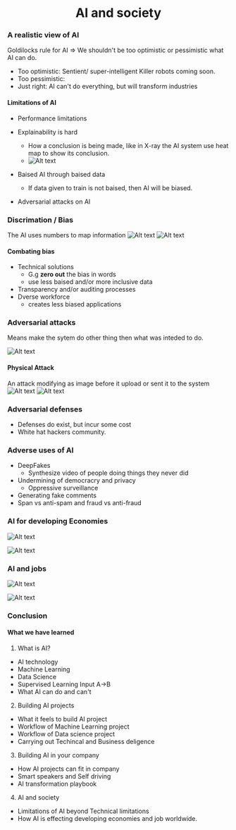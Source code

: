 <h1 align="center">AI and society</h1>

### A realistic view of AI

Goldilocks rule for AI => We shouldn't be too optimistic or pessimistic what AI can do.

- Too optimistic: Sentient/ super-intelligent Killer robots coming soon.
- Too pessimistic: 
- Just right: AI can't do everything, but will transform industries


#### Limitations of AI
- Performance limitations
- Explainability is hard
    - How a conclusion is being made, like in X-ray the AI system use heat map to show its conclusion.
    - ![Alt text](limitations-of-ai.png)
- Baised AI through baised data
    - If data given to train is not baised, then AI will be biased.

- Adversarial attacks on AI

### Discrimation / Bias

The AI uses numbers to map information
![Alt text](discrimation-1.png)
![Alt text](discrimation-2.png)


#### Combating bias
- Technical solutions
    - G.g **zero out** the bias in words
    - use less baised and/or more inclusive data
- Transparency and/or auditing processes
- Dverse workforce
    - creates less biased applications


### Adversarial attacks

Means make the sytem do other thing then what was inteded to do.

![Alt text](adversarial-attack.png)
 
#### Physical Attack
An attack modifying as image before it upload or sent it to the system
![Alt text](physical-attack-1.png)
![Alt text](physical-attack-2.png)

### Adversarial defenses

- Defenses do exist, but incur some cost
- White hat hackers community.

### Adverse uses of AI

- DeepFakes
    - Synthesize video of people doing things they never did
- Undermining of democracry and privacy
    - Oppressive surveillance
- Generating fake comments
- Span vs anti-spam and fraud vs anti-fraud

### AI for developing Economies
 
![Alt text](developing-economics-1.png)

![Alt text](developing-economics-2.png)

### AI and jobs

![Alt text](ai-and-jobs-1.png)

![Alt text](ai-and-jobs-2.png)

### Conclusion

#### What we have learned

1. What is AI?
- AI technology
- Machine Learning
- Data Science
- Supervised Learning Input A->B
- What AI can do and can't

2. Building AI projects
- What it feels to build AI project
- Workflow of Machine Learning project
- Workflow of Data science project
- Carrying out Techincal and Business deligence

3. Building AI in your company
- How AI projects can fit in company
- Smart speakers and Self driving
- AI transformation playbook

4. AI and society
- Limitations of AI beyond Technical limitations
- How AI is effecting developing economies and job worldwide.
